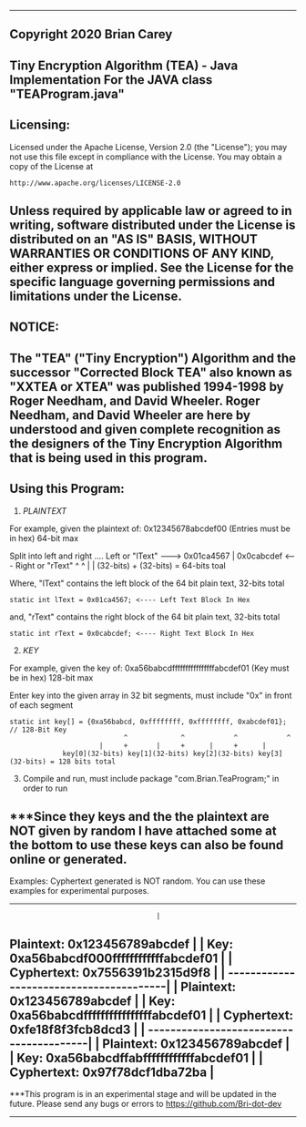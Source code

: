----------------------------------------------------------------------------------------------------
Copyright 2020 Brian Carey
----------------------------------------------------------------------------------------------------
Tiny Encryption Algorithm (TEA) - Java Implementation
For the JAVA class "TEAProgram.java"
----------------------------------------------------------------------------------------------------
Licensing:
----------------------------------------------------------------------------------------------------
Licensed under the Apache License, Version 2.0 (the "License");
you may not use this file except in compliance with the License.
You may obtain a copy of the License at

    http://www.apache.org/licenses/LICENSE-2.0

Unless required by applicable law or agreed to in writing, software
distributed under the License is distributed on an "AS IS" BASIS,
WITHOUT WARRANTIES OR CONDITIONS OF ANY KIND, either express or implied.
See the License for the specific language governing permissions and
limitations under the License.
----------------------------------------------------------------------------------------------------
NOTICE:
----------------------------------------------------------------------------------------------------
The "TEA" ("Tiny Encryption") Algorithm and the successor "Corrected Block TEA" also known as 
"XXTEA or XTEA"  was published 1994-1998 by Roger Needham, and David Wheeler. Roger Needham, and
David Wheeler are here by understood and given complete recognition as the designers of the 
Tiny Encryption Algorithm that is being used in this program. 
----------------------------------------------------------------------------------------------------
Using this Program:
----------------------------------------------------------------------------------------------------
1) *PLAINTEXT*

For example, given the plaintext of: 0x12345678abcdef00 (Entries must be in hex) 64-bit max

Split into left and right .... Left or "lText" ---> 0x01ca4567 | 0x0cabcdef <--- Right or "rText"
						                                          	^            ^
                                                        |            |
                                                    (32-bits) + (32-bits) = 64-bits toal

Where, "lText" contains the left block of the 64 bit plain text, 32-bits total

    static int lText = 0x01ca4567; <---- Left Text Block In Hex

  and, "rText" contains the right block of the 64 bit plain text, 32-bits total

    static int rText = 0x0cabcdef; <---- Right Text Block In Hex


2) *KEY*

For example, given the key of: 0xa56babcdffffffffffffffffabcdef01 (Key must be in hex) 128-bit max

Enter key into the given array in 32 bit segments, must include "0x" in front of each segment

    static int key[] = {0xa56babcd, 0xffffffff, 0xffffffff, 0xabcdef01}; // 128-Bit Key
			                    ^             ^            ^            ^
                          |     +       |     +      |     +      |
                 key[0](32-bits) key[1](32-bits) key[2](32-bits) key[3](32-bits) = 128 bits total

3) Compile and run, must include package "com.Brian.TeaProgram;" in order to run

***Since they keys and the the plaintext are NOT given by random I have attached some at the bottom 
to use these keys can also be found online or generated. 
----------------------------------------------------------------------------------------------------

Examples: Cyphertext generated is NOT random. You can use these examples for experimental purposes.

----------------------------------------------------------------------------------------------------
                                        |
Plaintext: 0x123456789abcdef            |
                                        |
Key: 0xa56babcdf000ffffffffffffabcdef01 |
                                        |
Cyphertext: 0x7556391b2315d9f8          |
                                        |
----------------------------------------|
                                        |
Plaintext: 0x123456789abcdef            |
                                        |
Key: 0xa56babcdffffffffffffffffabcdef01 |
                                        |
Cyphertext: 0xfe18f8f3fcb8dcd3          |
                                        |
----------------------------------------|
                                        |
Plaintext: 0x123456789abcdef            |
                                        |
Key: 0xa56babcdffabffffffffffffabcdef01 |
                                        |
Cyphertext: 0x97f78dcf1dba72ba          |
----------------------------------------------------------------------------------------------------

***This program is in an experimental stage and will be updated in the future. Please send any bugs 
or errors to https://github.com/Bri-dot-dev

----------------------------------------------------------------------------------------------------

